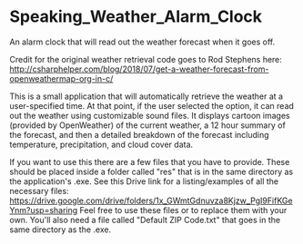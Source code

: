 # Speaking_Weather_Alarm_Clock
 An alarm clock that will read out the weather forecast when it goes off.
 
 Credit for the original weather retrieval code goes to Rod Stephens here: http://csharphelper.com/blog/2018/07/get-a-weather-forecast-from-openweathermap-org-in-c/
 
 This is a small application that will automatically retrieve the weather at a user-specified time. At that point, if the user selected the option, it can read out the weather using customizable sound files. It displays cartoon images (provided by OpenWeather) of the current weather, a 12 hour summary of the forecast, and then a detailed breakdown of the forecast including temperature, precipitation, and cloud cover data.
 
 If you want to use this there are a few files that you have to provide. These should be placed inside a folder called "res" that is in the same directory as the application's .exe.
 See this Drive link for a listing/examples of all the necessary files: https://drive.google.com/drive/folders/1x_GWmtGdnuvza8Kjzw_PgI9FifKGeYnm?usp=sharing
 Feel free to use these files or to replace them with your own.
 You'll also need a file called "Default ZIP Code.txt" that goes in the same directory as the .exe.
